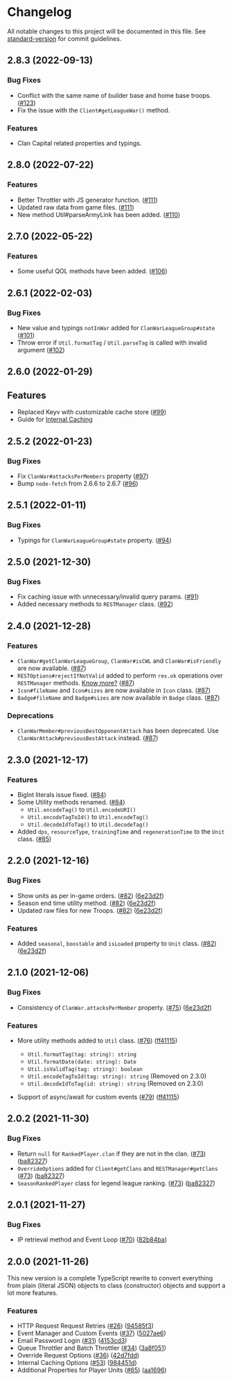 # Changelog

All notable changes to this project will be documented in this file. See [standard-version](https://github.com/conventional-changelog/standard-version) for commit guidelines.

## 2.8.3 (2022-09-13)

### Bug Fixes

- Conflict with the same name of builder base and home base troops. ([#123](https://github.com/clashperk/clashofclans.js/pull/123))
- Fix the issue with the `Client#getLeagueWar()` method.

### Features

- Clan Capital related properties and typings.

## 2.8.0 (2022-07-22)

### Features

-   Better Throttler with JS generator function. ([#111](https://github.com/clashperk/clashofclans.js/pull/111))
-   Updated raw data from game files. ([#111](https://github.com/clashperk/clashofclans.js/pull/111))
-   New method Util#parseArmyLink has been added. ([#110](https://github.com/clashperk/clashofclans.js/pull/110))

## 2.7.0 (2022-05-22)

### Features

-   Some useful QOL methods have been added. ([#106](https://github.com/clashperk/clashofclans.js/pull/106))

## 2.6.1 (2022-02-03)

### Bug Fixes

-   New value and typings `notInWar` added for `ClanWarLeagueGroup#state` ([#101](https://github.com/clashperk/clashofclans.js/pull/101))
-   Throw error if `Util.formatTag` / `Util.parseTag` is called with invalid argument ([#102](https://github.com/clashperk/clashofclans.js/pull/101))

## 2.6.0 (2022-01-29)

## Features

-   Replaced Keyv with customizable cache store ([#99](https://github.com/clashperk/clashofclans.js/pull/99))
-   Guide for [Internal Caching](https://clashofclans.js.org/guide/internal-caching)

## 2.5.2 (2022-01-23)

### Bug Fixes

-   Fix `ClanWar#attacksPerMembers` property ([#97](https://github.com/clashperk/clashofclans.js/pull/97))
-   Bump `node-fetch` from 2.6.6 to 2.6.7 ([#96](https://github.com/clashperk/clashofclans.js/pull/96))

## 2.5.1 (2022-01-11)

### Bug Fixes

-   Typings for `ClanWarLeagueGroup#state` property. ([#94](https://github.com/clashperk/clashofclans.js/pull/94))

## 2.5.0 (2021-12-30)

### Bug Fixes

-   Fix caching issue with unnecessary/invalid query params. ([#91](https://github.com/clashperk/clashofclans.js/pull/91))
-   Added necessary methods to `RESTManager` class. ([#92](https://github.com/clashperk/clashofclans.js/pull/92))

## 2.4.0 (2021-12-28)

### Features

-   `ClanWar#getClanWarLeagueGroup`, `ClanWar#isCWL` and `ClanWar#isFriendly` are now available. ([#87](https://github.com/clashperk/clashofclans.js/pull/87))
-   `RESTOptions#rejectIfNotValid` added to perform `res.ok` operations over `RESTManager` methods. [Know more?](https://clashofclans.js.org/guide/access-raw-data#easy-access) ([#87](https://github.com/clashperk/clashofclans.js/pull/87))
-   `Icon#fileName` and `Icon#sizes` are now available in `Icon` class. ([#87](https://github.com/clashperk/clashofclans.js/pull/87))
-   `Badge#fileName` and `Badge#sizes` are now available in `Badge` class. ([#87](https://github.com/clashperk/clashofclans.js/pull/87))

### Deprecations

-   `ClanWarMember#previousBestOpponentAttack` has been deprecated. Use `ClanWarAttack#previousBestAttack` instead. ([#87](https://github.com/clashperk/clashofclans.js/pull/87))

## 2.3.0 (2021-12-17)

### Features

-   BigInt literals issue fixed. ([#84](https://github.com/clashperk/clashofclans.js/pull/84))
-   Some Utility methods renamed. ([#84](https://github.com/clashperk/clashofclans.js/pull/84))
    -   `Util.encodeTag()` to `Util.encodeURI()`
    -   `Util.encodeTagToId()` to `Util.encodeTag()`
    -   `Util.decodeIdToTag()` to `Util.decodeTag()`
-   Added `dps`, `resourceType`, `trainingTime` and `regenerationTime` to the `Unit` class. ([#85](https://github.com/clashperk/clashofclans.js/pull/85))

## 2.2.0 (2021-12-16)

### Bug Fixes

-   Show units as per in-game orders. ([#82](https://github.com/clashperk/clashofclans.js/pull/82)) ([6e23d2f](https://github.com/clashperk/clashofclans.js/commit/95cf3001059fd3ede9262e249814178631660d5b))
-   Season end time utility method. ([#82](https://github.com/clashperk/clashofclans.js/pull/82)) ([6e23d2f](https://github.com/clashperk/clashofclans.js/commit/95cf3001059fd3ede9262e249814178631660d5b))
-   Updated raw files for new Troops. ([#82](https://github.com/clashperk/clashofclans.js/pull/82)) ([6e23d2f](https://github.com/clashperk/clashofclans.js/commit/95cf3001059fd3ede9262e249814178631660d5b))

### Features

-   Added `seasonal`, `boostable` and `isLoaded` property to `Unit` class. ([#82](https://github.com/clashperk/clashofclans.js/pull/82)) ([6e23d2f](https://github.com/clashperk/clashofclans.js/commit/95cf3001059fd3ede9262e249814178631660d5b))

## 2.1.0 (2021-12-06)

### Bug Fixes

-   Consistency of `ClanWar.attacksPerMember` property. ([#75](https://github.com/clashperk/clashofclans.js/pull/75)) ([6e23d2f](https://github.com/clashperk/clashofclans.js/commit/6e23d2fe0373f56268ffa55d5ac2807c9a2dc2fc))

### Features

-   More utility methods added to `Util` class. ([#76](https://github.com/clashperk/clashofclans.js/pull/76)) ([ff41115](https://github.com/clashperk/clashofclans.js/commit/ff4111530d6293ef1fc54aa916436130fc30a09c))

    -   `Util.formatTag(tag: string): string`
    -   `Util.formatDate(date: string): Date`
    -   `Util.isValidTag(tag: string): boolean`
    -   `Util.encodeTagToId(tag: string): string` (Removed on 2.3.0)
    -   `Util.decodeIdToTag(id: string): string` (Removed on 2.3.0)

-   Support of async/await for custom events ([#79](https://github.com/clashperk/clashofclans.js/pull/79)) ([ff41115](https://github.com/clashperk/clashofclans.js/commit/a23db3786bcca44b8547c70f27773bdb1216f990))

## 2.0.2 (2021-11-30)

### Bug Fixes

-   Return `null` for `RankedPlayer.clan` if they are not in the clan. ([#73](https://github.com/clashperk/clashofclans.js/pull/73)) ([ba82327](https://github.com/clashperk/clashofclans.js/commit/ba8232740f4ca9af2bcc7971aca3574612ef25b6))
-   `OverrideOptions` added for `Client#getClans` and `RESTManager#getClans` ([#73](https://github.com/clashperk/clashofclans.js/pull/73)) ([ba82327](https://github.com/clashperk/clashofclans.js/commit/ba8232740f4ca9af2bcc7971aca3574612ef25b6))
-   `SeasonRankedPlayer` class for legend league ranking. ([#73](https://github.com/clashperk/clashofclans.js/pull/73)) ([ba82327](https://github.com/clashperk/clashofclans.js/commit/ba8232740f4ca9af2bcc7971aca3574612ef25b6))

## 2.0.1 (2021-11-27)

### Bug Fixes

-   IP retrieval method and Event Loop ([#70](https://github.com/clashperk/clashofclans.js/issues/70)) ([82b84ba](https://github.com/clashperk/clashofclans.js/commit/82b84ba5d96505c43b75e53aa07f547ef0b77778))

## 2.0.0 (2021-11-26)

This new version is a complete TypeScript rewrite to convert everything from plain (literal JSON) objects to class (constructor) objects and support a lot more features.

### Features

-   HTTP Request Request Retries ([#26](https://github.com/clashperk/clashofclans.js/issues/26)) ([94585f3](https://github.com/clashperk/clashofclans.js/commit/94585f3a84a7175b2d07872f9eb9e42372b95e12))
-   Event Manager and Custom Events ([#37](https://github.com/clashperk/clashofclans.js/issues/37)) ([5027ae6](https://github.com/clashperk/clashofclans.js/commit/5027ae663a8e07175e17384c7e5706f4a1a7afb4))
-   Email Password Login ([#31](https://github.com/clashperk/clashofclans.js/issues/31)) ([4153cd3](https://github.com/clashperk/clashofclans.js/commit/4153cd37ea0e1c71550b9e892105b84d5a407e23))
-   Queue Throttler and Batch Throttler ([#34](https://github.com/clashperk/clashofclans.js/issues/34)) ([3a8f051](https://github.com/clashperk/clashofclans.js/commit/3a8f051552e93b98f89bc7d524acdecddf242718))
-   Override Request Options ([#36](https://github.com/clashperk/clashofclans.js/issues/36)) ([42d7fdd](https://github.com/clashperk/clashofclans.js/commit/42d7fdd36262cc46f23b731f8cffb9daea19d3b0))
-   Internal Caching Options ([#53](https://github.com/clashperk/clashofclans.js/issues/53)) ([984451d](https://github.com/clashperk/clashofclans.js/commit/30ea3240c11866008d0dae514468c0fdbb34ffd0))
-   Additional Properties for Player Units ([#65](https://github.com/clashperk/clashofclans.js/pull/65)) ([aa1696](https://github.com/clashperk/clashofclans.js/commit/aa1696243d96d4fed0250b4282c60522a6482343))
